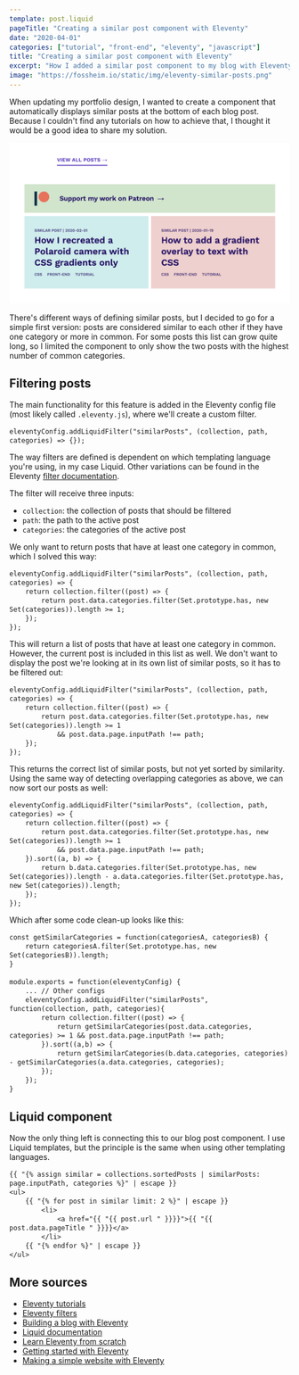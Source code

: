```yaml
---
template: post.liquid
pageTitle: "Creating a similar post component with Eleventy"
date: "2020-04-01"
categories: ["tutorial", "front-end", "eleventy", "javascript"]
title: "Creating a similar post component with Eleventy"
excerpt: "How I added a similar post component to my blog with Eleventy and Liquid."
image: "https://fossheim.io/static/img/eleventy-similar-posts.png"
---
```


When updating my portfolio design, I wanted to create a component that automatically displays similar posts at the bottom of each blog post. Because I couldn't find any tutorials on how to achieve that, I thought it would be a good idea to share my solution.

<img src="/static/img/eleventy-similar-posts.png" alt="two similar blog posts in big colored containers at the bottom of each of my posts" class="wide" />

There's different ways of defining similar posts, but I decided to go for a simple first version: posts are considered similar to each other if they have one category or more in common. For some posts this list can grow quite long, so I limited the component to only show the two posts with the highest number of common categories.

## Filtering posts

The main functionality for this feature is added in the Eleventy config file (most likely called `.eleventy.js`), where we'll create a custom filter.

```JS
eleventyConfig.addLiquidFilter("similarPosts", (collection, path, categories) => {});
```

The way filters are defined is dependent on which templating language you're using, in my case Liquid. Other variations can be found in the Eleventy [filter documentation](https://www.11ty.dev/docs/filters/).

The filter will receive three inputs:

- `collection`: the collection of posts that should be filtered
- `path`: the path to the active post
- `categories`: the categories of the active post

We only want to return posts that have at least one category in common, which I solved this way:

```JS
eleventyConfig.addLiquidFilter("similarPosts", (collection, path, categories) => {
    return collection.filter((post) => {
        return post.data.categories.filter(Set.prototype.has, new Set(categories)).length >= 1;
    });
});
```

This will return a list of posts that have at least one category in common. However, the current post is included in this list as well. We don't want to display the post we're looking at in its own list of similar posts, so it has to be filtered out:

```JS
eleventyConfig.addLiquidFilter("similarPosts", (collection, path, categories) => {
    return collection.filter((post) => {
        return post.data.categories.filter(Set.prototype.has, new Set(categories)).length >= 1
            && post.data.page.inputPath !== path;
    });
});
```

This returns the correct list of similar posts, but not yet sorted by similarity. Using the same way of detecting overlapping categories as above, we can now sort our posts as well:

```JS
eleventyConfig.addLiquidFilter("similarPosts", (collection, path, categories) => {
    return collection.filter((post) => {
        return post.data.categories.filter(Set.prototype.has, new Set(categories)).length >= 1
            && post.data.page.inputPath !== path;
    }).sort((a, b) => {
        return b.data.categories.filter(Set.prototype.has, new Set(categories)).length - a.data.categories.filter(Set.prototype.has, new Set(categories)).length;
    });
});
```

Which after some code clean-up looks like this:

```JS
const getSimilarCategories = function(categoriesA, categoriesB) {
    return categoriesA.filter(Set.prototype.has, new Set(categoriesB)).length;
}

module.exports = function(eleventyConfig) {
    ... // Other configs
    eleventyConfig.addLiquidFilter("similarPosts", function(collection, path, categories){
        return collection.filter((post) => {
            return getSimilarCategories(post.data.categories, categories) >= 1 && post.data.page.inputPath !== path;
        }).sort((a,b) => {
            return getSimilarCategories(b.data.categories, categories) - getSimilarCategories(a.data.categories, categories);
        });
    });
}
```

## Liquid component

Now the only thing left is connecting this to our blog post component. I use Liquid templates, but the principle is the same when using other templating languages.

```
{{ "{% assign similar = collections.sortedPosts | similarPosts: page.inputPath, categories %}" | escape }}
<ul>
    {{ "{% for post in similar limit: 2 %}" | escape }}
        <li>
            <a href="{{ "{{ post.url " }}}}">{{ "{{ post.data.pageTitle " }}}}</a>
        </li>
    {{ "{% endfor %}" | escape }}
</ul>
```

## More sources

- [Eleventy tutorials](https://www.11ty.dev/docs/tutorials/)
- [Eleventy filters](https://www.11ty.dev/docs/filters/)
- [Building a blog with Eleventy](https://www.filamentgroup.com/lab/build-a-blog/)
- [Liquid documentation](https://shopify.github.io/liquid/)
- [Learn Eleventy from scratch](https://piccalil.li/course/learn-eleventy-from-scratch/)
- [Getting started with Eleventy](https://dev.to/lauragift21/getting-started-with-eleventy-4ofg)
- [Making a simple website with Eleventy](https://www.zachleat.com/web/eleventy-tutorial-level-2/)
